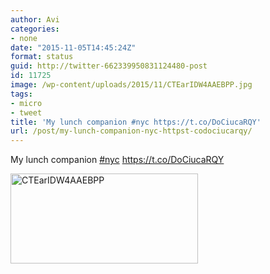 ```yaml
---
author: Avi
categories:
- none
date: "2015-11-05T14:45:24Z"
format: status
guid: http://twitter-662339950831124480-post
id: 11725
image: /wp-content/uploads/2015/11/CTEarIDW4AAEBPP.jpg
tags:
- micro
- tweet
title: 'My lunch companion #nyc https://t.co/DoCiucaRQY'
url: /post/my-lunch-companion-nyc-httpst-codociucarqy/
---
```

My lunch companion [#nyc](http://twitter.com/search?q=%23nyc) https://t.co/DoCiucaRQY

<img width="300" height="144" src="http://aviflax.com/wp-content/uploads/2015/11/CTEarIDW4AAEBPP-300x144.jpg" class="attachment-medium" alt="CTEarIDW4AAEBPP" />